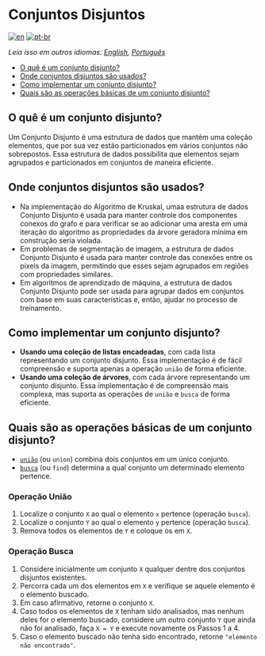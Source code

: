 # Conjuntos Disjuntos

[![en](https://img.shields.io/badge/lang-en-red.svg)](./README.md) [![pt-br](https://img.shields.io/badge/lang-pt--br-green.svg)](README.pt-br.md)

_Leia isso em outros idiomas: [English](README.md), [Português](README.pt-br.md)_

- [O quê é um conjunto disjunto?](#o-quê-é-um-conjunto-disjunto)
- [Onde conjuntos disjuntos são usados?](#onde-conjuntos-disjuntos-são-usados)
- [Como implementar um conjunto disjunto?](#como-implementar-um-conjunto-disjunto)
- [Quais são as operações básicas de um conjunto disjunto?](#quais-são-as-operações-básicas-de-um-conjunto-disjunto)

## O quê é um conjunto disjunto?

Um Conjunto Disjunto é uma estrutura de dados que mantém uma coleção elementos, que por sua vez estão particionados em vários conjuntos não sobrepostos. Essa estrutura de dados possibilita que elementos sejam agrupados e particionados em conjuntos de maneira eficiente.

## Onde conjuntos disjuntos são usados?

- Na implementação do Algoritmo de Kruskal, umaa estrutura de dados Conjunto Disjunto é usada para manter controle dos componentes conexos do grafo e para verificar se ao adicionar uma aresta em uma iteração do algoritmo as propriedades da árvore geradora mínima em construção seria violada.
- Em problemas de segmentação de imagem, a estrutura de dados Conjunto Disjunto é usada para manter controle das conexões entre os pixels da imagem, permitindo que esses sejam agrupados em regiões com propriedades similares.
- Em algoritmos de aprendizado de máquina, a estrutura de dados Conjunto Disjunto pode ser usada para agrupar dados em conjuntos com base em suas características e, então, ajudar no processo de treinamento.

## Como implementar um conjunto disjunto?

- **Usando uma coleção de listas encadeadas**, com cada lista representando um conjunto disjunto. Essa implementação é de fácil compreensão e suporta apenas a operação `união` de forma eficiente.
- **Usando uma coleção de árvores**, com cada árvore representando um conjunto disjunto. Essa implementação é de compreensão mais complexa, mas suporta as operações de `união` e `busca` de forma eficiente.

## Quais são as operações básicas de um conjunto disjunto?

- [`união`](#operação-união) (ou `union`) combina dois conjuntos em um único conjunto.
- [`busca`](#operação-busca) (ou `find`) determina a qual conjunto um determinado elemento pertence.

### Operação União

1. Localize o conjunto `X` ao qual o elemento `x` pertence (operação `busca`).
2. Localize o conjunto `Y` ao qual o elemento `y` pertence (operação `busca`).
3. Remova todos os elementos de `Y` e coloque os em `X`.

### Operação Busca

1. Considere inicialmente um conjunto `X` qualquer dentre dos conjuntos disjuntos existentes.
2. Percorra cada um dos elementos em `X` e verifique se aquele elemento é o elemento buscado.
3. Em caso afirmativo, retorne o conjunto `X`.
4. Caso todos os elementos de `X` tenham sido analisados, mas nenhum deles for o elemento buscado, considere um outro conjunto `Y` que ainda não foi analisado, faça `X = Y` e execute novamente os Passos 1 a 4.
5. Caso o elemento buscado não tenha sido encontrado, retorne `"elemento não encontrado"`.
